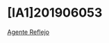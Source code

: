 # [IA1]201906053

[Agente Reflejo](https://rodrigo-rodas-126.github.io/-IA1-201906053/01_agente_reflejo.html)
